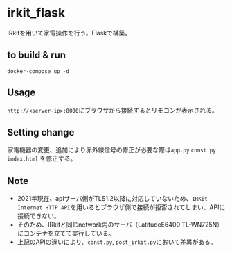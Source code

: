 # irkit_flask
IRkitを用いて家電操作を行う。Flaskで構築。

## to build & run
```
docker-compose up -d
```

## Usage
`http://<server-ip>:8000`にブラウザから接続するとリモコンが表示される。

## Setting change
家電機器の変更、追加により赤外線信号の修正が必要な際は`app.py` `const.py` `index.html` を修正する。

## Note
* 2021年現在、apiサーバ側がTLS1.2以降に対応していないため、`IRKit Internet HTTP API`を用いるとブラウザ側で接続が拒否されてしまい、APIに接続できない。
* そのため、IRkitと同じnetwork内のサーバ（LatitudeE6400 TL-WN725N）にコンテナを立てて実行している。
* 上記のAPIの違いにより、`const.py`, `post_irkit.py`において差異がある。
